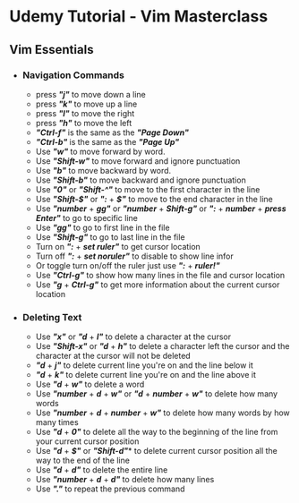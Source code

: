 # Udemy Tutorial - Vim Masterclass

## Vim Essentials
- ### Navigation Commands

    - press ***"j"*** to move down a line
    - press ***"k"*** to move up a line
    - press ***"l"*** to move the right
    - press ***"h"*** to move the left
    - ***"Ctrl-f"*** is the same as the ***"Page Down"***
    - ***"Ctrl-b"*** is the same as the ***"Page Up"***
    - Use ***"w"*** to move forward by word.
    - Use ***"Shift-w"*** to move forward and ignore punctuation
    - Use ***"b"*** to move backward by word.
    - Use ***"Shift-b"*** to move backward and ignore punctuation
    - Use ***"0"*** or ***"Shift-^"*** to move to the first character in the line
    - Use ***"Shift-$"*** or ***":*** + ***\$"*** to move to the end character in the line
    - Use ***"number*** + ***gg"*** or ***"number*** + ***Shift-g"*** or ***":*** + ***number*** + ***press Enter"*** to go to specific line
    - Use ***"gg"*** to go to first line in the file
    - Use ***"Shift-g"*** to go to last line in the file
    - Turn on ***":*** + ***set ruler"*** to get cursor location
    - Turn off ***":*** + ***set noruler"*** to disable to show line infor
    - Or toggle turn on/off the ruler just use ***":*** + ***ruler!"***
    - Use ***"Ctrl-g"*** to show how many lines in the file and cursor location 
    - Use ***"g*** + ***Ctrl-g"*** to get more information about the current cursor location

- ### Deleting Text
    - Use ***"x"*** or ***"d*** + ***l"*** to delete a character at the cursor
    - Use ***"Shift-x"*** or ***"d*** + ***h"*** to delete a character left the cursor and the character at the cursor will not be deleted
    - ***"d*** + ***j"*** to delete current line you're on and the line below it
    - ***"d*** + ***k"*** to delete current line you're on and the line above it
    - Use ***"d*** + ***w"*** to delete a word 
    - Use ***"number*** + ***d*** + ***w"*** or ***"d*** + ***number*** + ***w"*** to delete how many words
    - Use ***"number*** + ***d*** + ***number*** + ***w"*** to delete how many words by how many times
    - Use ***"d*** + ***0"*** to delete all the way to the beginning of the line from your current cursor position
    - Use ***"d*** + ***$"*** or ***"Shift-d"**** to delete current cursor position all the way to the end of the line
    - Use ***"d*** + ***d"*** to delete the entire line
    - Use ***"number*** + ***d*** + ***d"*** to delete how many lines
    - Use ***"."*** to repeat the previous command